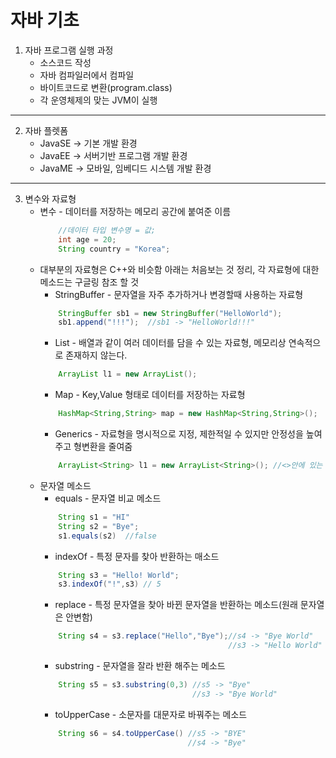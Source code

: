 # 자바 기초
1. 자바 프로그램 실행 과정
    + 소스코드 작성
    + 자바 컴파일러에서 컴파일
    + 바이트코드로 변환(program.class)
    + 각 운영체제의 맞는 JVM이 실행
***
2. 자바 플렛폼
    + JavaSE -> 기본 개발 환경
    + JavaEE -> 서버기반 프로그램 개발 환경
    + JavaME -> 모바일, 임베디드 시스템 개발 환경 
***
3.  변수와 자료형
    + 변수 - 데이터를 저장하는 메모리 공간에 붙여준 이름
        ```Java
            //데이터 타입 변수명 = 값;
            int age = 20;
            String country = "Korea";
        ```
    + 대부분의 자료형은 C++와 비슷함 아래는 처음보는 것 정리, 각 자료형에 대한 메소드는 구글링 참조 할 것
        - StringBuffer - 문자열을 자주 추가하거나 변경할때 사용하는 자료형
        ```Java
            StringBuffer sb1 = new StringBuffer("HelloWorld");
            sb1.append("!!!");  //sb1 -> "HelloWorld!!!"
        ```
        - List - 배열과 같이 여러 데이터를 담을 수 있는 자료형, 메모리상 연속적으로 존재하지 않는다.
        ```Java
            ArrayList l1 = new ArrayList();
        ```
        - Map - Key,Value 형태로 데이터를 저장하는 자료형
        ```Java
            HashMap<String,String> map = new HashMap<String,String>();
        ```
        - Generics - 자료형을 명시적으로 지정, 제한적일 수 있지만 안정성을 높여주고 형변환을 줄여줌
        ```Java
            ArrayList<String> l1 = new ArrayList<String>(); //<>안에 있는 것들을 Generics라고 함
        ```
    + 문자열 메소드
        - equals - 문자열 비교 메소드
        ```Java
            String s1 = "HI"
            String s2 = "Bye";
            s1.equals(s2)  //false
        ```
        - indexOf - 특정 문자를 찾아 반환하는 매소드
        ```Java
            String s3 = "Hello! World";
            s3.indexOf("!",s3) // 5
        ```
        - replace - 특정 문자열을 찾아 바뀐 문자열을 반환하는 메소드(원래 문자열은 안변함)
        ```Java
            String s4 = s3.replace("Hello","Bye");//s4 -> "Bye World"
                                                  //s3 -> "Hello World"
        ```
        - substring - 문자열을 잘라 반환 해주는 메소드
        ```Java
            String s5 = s3.substring(0,3) //s5 -> "Bye"
                                          //s3 -> "Bye World"
        ```
        - toUpperCase - 소문자를 대문자로 바꿔주는 메소드
        ```Java
            String s6 = s4.toUpperCase() //s5 -> "BYE"
                                         //s4 -> "Bye"
        ```
